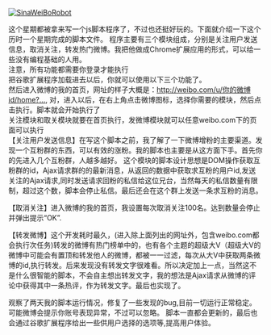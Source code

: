 [![SinaWeiBoRobot](https://img.shields.io/badge/detail-bolg-green.svg)](http://120.77.38.103//?p=103)


这个星期都被拿来写一个js脚本程序了，不过也还挺好玩的。下面就介绍一下这个历时一个星期完成的脚本文件。
程序主要有三个模块组成，分别是关注用户发送信息，取消关注，转发热门微博。我把他做成Chrome扩展应用的形式，可以给一些没有编程基础的人用。</br>
注意，所有功能都需要你登录才能执行</br>
把谷歌扩展程序加载进去以后，你就可以使用以下三个功能了。</br>
然后进入微博的我的首页，网址的样子大概是：http://weibo.com/u/你的微博id/home?…,  对，进入以后，在右上角点击微博图标，选择你需要的模块，然后点击执行。脚本就会开始执行了</br>
关注模块和取关模块就要在首页执行，发微博模块就可以任意weibo.com下的页面可以执行</br>
【关注用户发送信息】在写这个脚本之前，我了解了一下微博增粉的主要渠道。发现一个互粉群的东西，可以有效的涨粉。我的脚本也主要是从这方面下手。首先你的先进入几个互粉群，人越多越好。
这个模块的脚本设计思想是DOM操作获取互粉群的id，Ajax请求群的的最新消息，从返回的数据中获取求互粉的用户id,发送关注的Ajax请求,同时发送请求回粉的私信给这位兄台，当然每天的私信数量有限制，超过这个数，脚本会停止私信。最后还会在这个群上发送一条求互粉的消息。

【取消关注】进入微博的我的首页，我设置每次取消关注100名。达到数量会停止并弹出提示“OK”.

【转发微博】这个开发耗时最久，(进入除上面列出的网址外，包含weibo.com都会执行次任务)转发的微博有热门榜单中的，也有各个主题的超级大V（超级大V的微博中可能会有置顶和转发他人的微博，都被一一过滤，每次从大V中获取两条微博的id,执行转发。后来发现没有转发文字很难看。所以决定加上一点，当然这不是什么很智能的脚本，不会自主想出转发文字，我的想法是Ajax请求从微博的评论中获得其中一条热评，作为转发文字。最后也实现了。

观察了两天我的脚本运行情况，修复了一些发现的bug,目前一切运行正常稳定。
可能微博会提示你账号表现异常，不过可以忽略。
脚本一直都会更新的，最后也会通过谷歌扩展程序给出一些供用户选择的选项等,提高用户体验。
